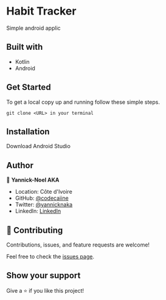 # Habit Tracker
Simple android applic


## Built with 

- Kotlin
- Android


## Get Started

To get a local copy up and running follow these simple steps.
   ```
   git clone <URL> in your terminal
   ```

## Installation
Download Android Studio

## Author

👤 **Yannick-Noel AKA**

- Location: Côte d'Ivoire
- GitHub: [@codecaiine](https://github.com/codecaiine)
- Twitter: [@yannicknaka](https://twitter.com/yannicknaka)
- LinkedIn: [LinkedIn](https://www.linkedin.com/in/yannick-no%C3%ABl-aka/)

## 🤝 Contributing

Contributions, issues, and feature requests are welcome!

Feel free to check the [issues page](https://github.com/codecaiine/HabitTracker/issues).

## Show your support

Give a ⭐️ if you like this project!
